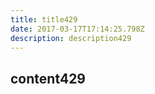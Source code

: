 ```yaml
---
title: title429
date: 2017-03-17T17:14:25.798Z
description: description429
---
```


## content429
  
